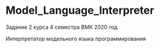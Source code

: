 # Model_Language_Interpreter
Задание 2 курса 4 семестра ВМК 2020 год

Интерпретатор модельного языка программирования
